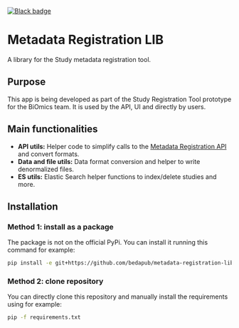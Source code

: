 [![Black badge](https://img.shields.io/badge/code%20style-black-000000.svg)](https://github.com/bedapub/metadata-registration-lib)

# Metadata Registration LIB
A library for the Study metadata registration tool.

## Purpose
This app is being developed as part of the Study Registration Tool prototype for the BiOmics team. It is used by the API, UI and directly by users.

## Main functionalities
- **API utils:** Helper code to simplify calls to the [Metadata Registration API](https://github.com/bedapub/metadata-registration-api) and convert formats.
- **Data and file utils:** Data format conversion and helper to write denormalized files.
- **ES utils:** Elastic Search helper functions to index/delete studies and more.

## Installation

### Method 1: install as a package
The package is not on the official PyPi. You can install it running this command for example:
```bash
pip install -e git+https://github.com/bedapub/metadata-registration-lib.git@master#egg=metadata_registration_lib
```

### Method 2: clone repository
You can directly clone this repository and manually install the requirements using for example:
```bash
pip -f requirements.txt
```